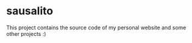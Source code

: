 # sausalito

This project contains the source code of my personal website and some other projects :)
